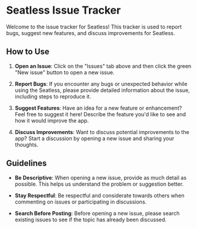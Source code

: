 # Seatless Issue Tracker

Welcome to the issue tracker for Seatless! This tracker is used to report bugs, suggest new features, and discuss improvements for Seatless.

## How to Use

1. **Open an Issue**: Click on the "Issues" tab above and then click the green "New issue" button to open a new issue.
   
2. **Report Bugs**: If you encounter any bugs or unexpected behavior while using the Seatless, please provide detailed information about the issue, including steps to reproduce it.

3. **Suggest Features**: Have an idea for a new feature or enhancement? Feel free to suggest it here! Describe the feature you'd like to see and how it would improve the app.

4. **Discuss Improvements**: Want to discuss potential improvements to the app? Start a discussion by opening a new issue and sharing your thoughts.

## Guidelines

- **Be Descriptive**: When opening a new issue, provide as much detail as possible. This helps us understand the problem or suggestion better.
  
- **Stay Respectful**: Be respectful and considerate towards others when commenting on issues or participating in discussions.

- **Search Before Posting**: Before opening a new issue, please search existing issues to see if the topic has already been discussed.
